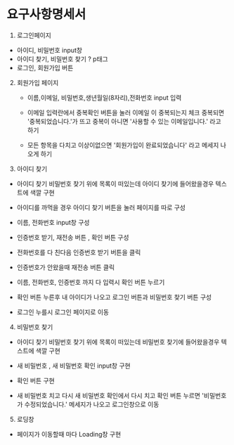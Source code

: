 # 요구사항명세서

1. 로그인페이지

- 아이디, 비밀번호 input창
- 아이디 찾기, 비밀번호 찾기 ? p태그
- 로그인, 회원가입 버튼

2. 회원가입 페이지

   - 이름,이메일, 비밀번호,생년월일(8자리),전화번호 input 입력

   - 이메일 입력란에서 중복확인 버튼을 눌러 이메일 이 중복되는지 체크 중복되면 '중복되었습니다.'가 뜨고 중복이 아니면 '사용할 수 있는 이메일입니다.'
     라고 하기
   - 모든 항목을 다치고 이상이없으면 '회원가입이 완료되었습니다' 라고 메세지 나오게 하기

3. 아이디 찾기

- 아이디 찾기 비밀번호 찾기 위에 목록이 떠있는데
  아이디 찾기에 들어왔을경우 텍스트에 색깔 구현

- 아이디를 까먹을 경우 아이디 찾기 버튼을 눌러 페이지를 따로 구성
- 이름, 전화번호 input창 구성
- 인증번호 받기, 재전송 버튼 , 확인 버튼 구성
- 전화번호를 다 친다음 인증번호 받기 버튼을 클릭
- 인증번호가 안왔을때 재전송 버튼 클릭
- 이름, 전화번호, 인증번호 까지 다 입력시 확인 버튼 누르기

- 확인 버튼 누른후 내 아이디가 나오고 로그인 버튼과 비밀번호 찾기 버튼 구성
- 로그인 누를시 로그인 페이지로 이동

4. 비밀번호 찾기

- 아이디 찾기 비밀번호 찾기 위에 목록이 떠있는데
  비밀번호 찾기에 들어왔을경우 텍스트에 색깔 구현

- 새 비밀번호 , 새 비밀번호 확인 input창 구현
- 확인 버튼 구현
- 새 비밀번호 치고 다시 새 비밀번호 확인에서 다시 치고 확인 버튼 누르면 '비밀번호가 수정되었습니다.' 메세지가 나오고 로그인창으로 이동

5. 로딩창

- 페이지가 이동할때 마다 Loading창 구현
